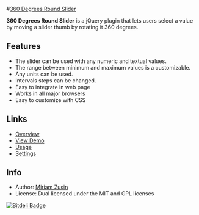 #[360 Degrees Round Slider](http://no81no.com/360-round-slider/overview)

**360 Degrees Round Slider** is a jQuery plugin that lets users select a value by moving a slider thumb by rotating it 360 degrees.


## Features
* The slider can be used with any numeric and textual values.
* The range between minimum and maximum values is a customizable.
* Any units can be used.
* Intervals steps can be changed.
* Easy to integrate in web page
* Works in all major browsers
* Easy to customize with CSS


## Links
* [Overview](http://no81no.com/360-round-slider/overview) 
* [View Demo](http://no81no.com/360-round-slider/demo) 
* [Usage](http://no81no.com/360-round-slider/usage) 
* [Settings](http://no81no.com/360-round-slider/settings) 

## Info
* Author: [Miriam Zusin](mailto:no81no@gmail.com)
* License: Dual licensed under the MIT and GPL licenses




[![Bitdeli Badge](https://d2weczhvl823v0.cloudfront.net/creativeprogramming/360-round-slider/trend.png)](https://bitdeli.com/free "Bitdeli Badge")

